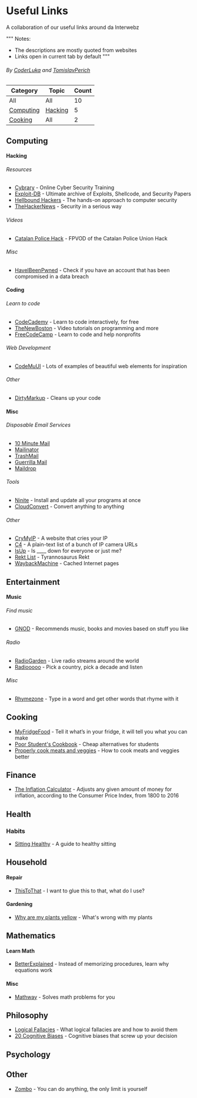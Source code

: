 # Useful Links
A collaboration of our useful links around da Interwebz

"""
Notes:
- The descriptions are mostly quoted from websites
- Links open in current tab by default
"""

###### By [CoderLuka](https://github.com/coderluka) and [TomislavPerich](https://github.com/tomislavperich)


Category | Topic | Count
------------ | ------------- | -------------
All | All | 10
[Computing](#computing) | [Hacking](#hacking) | 5
[Cooking](#cooking) | All | 2


## Computing

#### Hacking
###### Resources
* [Cybrary](https://cybrary.it) - Online Cyber Security Training
* [Exploit-DB](https://www.exploit-db.com/) - Ultimate archive of Exploits, Shellcode, and Security Papers
* [Hellbound Hackers](https://www.hellboundhackers.org/) - The hands-on approach to computer security
* [TheHackerNews](http://thehackernews.com/) - Security in a serious way
###### Videos
* [Catalan Police Hack](https://vimeo.com/167411059) - FPVOD of the Catalan Police Union Hack
###### Misc
* [HaveIBeenPwned](https://haveibeenpwned.com/) - Check if you have an account that has been compromised in a data breach

#### Coding
###### Learn to code
* [CodeCademy](https://www.codecademy.com/) - Learn to code interactively, for free
* [TheNewBoston](https://thenewboston.com/) - Video tutorials on programming and more
* [FreeCodeCamp](https://www.freecodecamp.com/) - Learn to code and help nonprofits
###### Web Development
* [CodeMuUI](https://codemyui.com/) - Lots of examples of beautiful web elements for inspiration
###### Other
* [DirtyMarkup](https://dirtymarkup.com/) - Cleans up your code

#### Misc
###### Disposable Email Services
* [10 Minute Mail](https://www.10minutemail.com)
* [Mailinator](https://www.mailinator.com)
* [TrashMail](http://www.trashmail.org/)
* [Guerrilla Mail](https://guerrillamail.com)
* [Maildrop](https://www.maildrop.cc/)
###### Tools
* [Ninite](https://ninite.com/) - Install and update all your programs at once
* [CloudConvert](https://cloudconvert.com/) - Convert anything to anything
###### Other
* [CryMyIP](http://crymyip.com/) - A website that cries your IP
* [C4](https://github.com/turbo/c4) - A plain-text list of a bunch of IP camera URLs
* [IsUp](http://isup.me/) - Is ____ down for everyone or just me?
* [Rekt List](https://pastebin.com/Vbdx9Lgq) - Tyrannosaurus Rekt
* [WaybackMachine](http://archive.org/web/) - Cached Internet pages


## Entertainment

#### Music
###### Find music
* [GNOD](http://www.gnod.com/) -  Rеcommеnds muѕic, books and movіes based on stuff you like
###### Radio
* [RadioGarden](http://radio.garden/) - Live radio streams around the world
* [Radiooooo](http://radiooooo.com/) - Pick a country, pick a decade and listen
###### Misc
* [Rhymezone](http://www.rhymezone.com/) - Type in a word and get other words that rhyme with it

## Cooking
* [MyFridgeFood](https://www.myfridgefood.com/) - Tell it what’s in your fridge, it will tell you what you can make
* [Poor Student's Cookbook](http://imgur.com/gallery/pHUdq) - Cheap alternatives for students
* [Properly cook meats and veggies](http://i.imgur.com/i5mB3Ss.jpg) - How to cook meats and veggies better


## Finance
* [The Inflation Calculator](http://www.westegg.com/inflation/) - Adjusts any given amount of money for inflation, according to the Consumer Price Index, from 1800 to 2016

## Health
### Habits
* [Sitting Healthy](http://www.drbookspan.com/SittingHealthy.html) - A guide to healthy sitting

## Household
#### Repair
* [ThisToThat](http://www.thistothat.com/) - I want to glue this to that, what do I use?
#### Gardening
* [Why are my plants yellow](http://www.dailyinfographic.com/wp-content/uploads/2015/08/why-are-my-plants-yellow.jpg) - What's wrong with my plants

## Mathematics
#### Learn Math
* [BetterExplained](https://betterexplained.com/) - Instead of memorizing procedures, learn why equations work
#### Misc
* [Mathway](https://www.mathway.com/) - Solves math problems for you

## Philosophy
* [Logical Fallacies](http://i.imgur.com/9nWUM2c.jpg) - What logical fallacies are and how to avoid them
* [20 Cognitive Biases](https://i.imgur.com/czyJsjO.png) - Cognitive biases that screw up your decision


## Psychology

## Other
* [Zombo](http://html5zombo.com/) - You can do anything, the only limit is yourself

